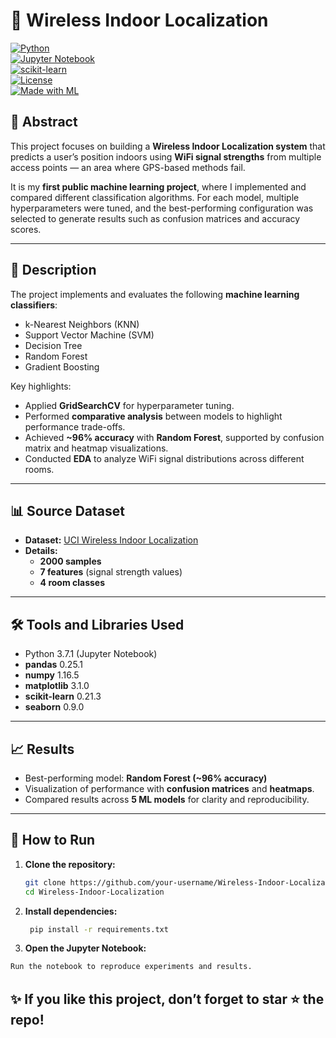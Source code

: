 # 📡 Wireless Indoor Localization

[![Python](https://img.shields.io/badge/Python-3.7+-blue.svg)](https://www.python.org/)  
[![Jupyter Notebook](https://img.shields.io/badge/Jupyter-Notebook-orange.svg)](https://jupyter.org/)  
[![scikit-learn](https://img.shields.io/badge/scikit--learn-0.21.3-green.svg)](https://scikit-learn.org/stable/)  
[![License](https://img.shields.io/badge/License-MIT-yellow.svg)](LICENSE)  
[![Made with ML](https://img.shields.io/badge/Machine-Learning-black.svg)](#)  

## 📌 Abstract
This project focuses on building a **Wireless Indoor Localization system** that predicts a user’s position indoors using **WiFi signal strengths** from multiple access points — an area where GPS-based methods fail.  

It is my **first public machine learning project**, where I implemented and compared different classification algorithms. For each model, multiple hyperparameters were tuned, and the best-performing configuration was selected to generate results such as confusion matrices and accuracy scores.  

---

## 🧠 Description
The project implements and evaluates the following **machine learning classifiers**:
- k-Nearest Neighbors (KNN)  
- Support Vector Machine (SVM)  
- Decision Tree  
- Random Forest  
- Gradient Boosting  

Key highlights:
- Applied **GridSearchCV** for hyperparameter tuning.  
- Performed **comparative analysis** between models to highlight performance trade-offs.  
- Achieved **~96% accuracy** with **Random Forest**, supported by confusion matrix and heatmap visualizations.  
- Conducted **EDA** to analyze WiFi signal distributions across different rooms.  

---

## 📊 Source Dataset
- **Dataset:** [UCI Wireless Indoor Localization](https://archive.ics.uci.edu/ml/datasets/Wireless+Indoor+Localization)  
- **Details:**  
  - **2000 samples**  
  - **7 features** (signal strength values)  
  - **4 room classes**  

---

## 🛠️ Tools and Libraries Used
- Python 3.7.1 (Jupyter Notebook)  
- **pandas** 0.25.1  
- **numpy** 1.16.5  
- **matplotlib** 3.1.0  
- **scikit-learn** 0.21.3  
- **seaborn** 0.9.0  

---

## 📈 Results
- Best-performing model: **Random Forest (~96% accuracy)**  
- Visualization of performance with **confusion matrices** and **heatmaps**.  
- Compared results across **5 ML models** for clarity and reproducibility.  

---

## 🚀 How to Run
1. **Clone the repository:**
   ```bash
   git clone https://github.com/your-username/Wireless-Indoor-Localization.git
   cd Wireless-Indoor-Localization
2. **Install dependencies:**
   ```bash
    pip install -r requirements.txt
3. **Open the Jupyter Notebook:**
  ```bash
  Run the notebook to reproduce experiments and results.
  ```

## ✨ If you like this project, don’t forget to star ⭐ the repo!
